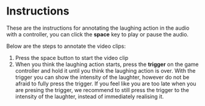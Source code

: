 # Instructions

These are the instructions for annotating the laughing action in the audio with a controller, you can click the **space** key to play or pause the audio.

Below are the steps to annotate the video clips:
1. Press the space button to start the video clip
2. When you think the laughing action starts, press the **trigger** on the game controller and hold it until you think the laughing action is over. With the trigger you can show the intensity of the laughter, however do not be afraid to fully press the trigger. If you feel like you are too late when you are presing the trigger, we recommend to still press the trigger to the intensity of the laughter, instead of immediately realising it.
